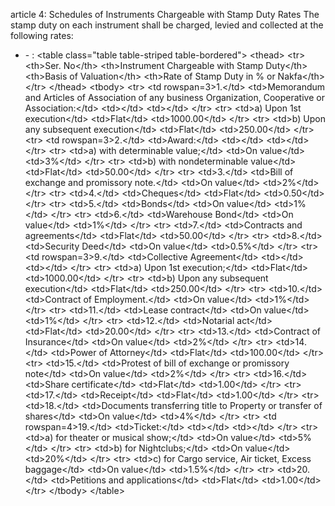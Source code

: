 article 4: Schedules of Instruments Chargeable with Stamp Duty Rates
The stamp duty on each instrument shall be charged, levied and collected at the following rates:
<ul>
			<li> - : 	&lt;table class&#x3D;&quot;table table-striped table-bordered&quot;&gt;
		&lt;thead&gt;
			&lt;tr&gt;
				&lt;th&gt;Ser. No&lt;&#x2F;th&gt;
				&lt;th&gt;Instrument Chargeable with Stamp Duty&lt;&#x2F;th&gt;
				&lt;th&gt;Basis of Valuation&lt;&#x2F;th&gt;
				&lt;th&gt;Rate of Stamp Duty in % or Nakfa&lt;&#x2F;th&gt;
			&lt;&#x2F;tr&gt;
		&lt;&#x2F;thead&gt;
		&lt;tbody&gt;
			&lt;tr&gt;
				&lt;td rowspan&#x3D;3&gt;1.&lt;&#x2F;td&gt;
				&lt;td&gt;Memorandum and Articles of Association of any business Organization, Cooperative or Association:&lt;&#x2F;td&gt;
				&lt;td&gt;&lt;&#x2F;td&gt;
				&lt;td&gt;&lt;&#x2F;td&gt;
			&lt;&#x2F;tr&gt;
			&lt;tr&gt;
				&lt;td&gt;a) Upon 1st execution&lt;&#x2F;td&gt;
				&lt;td&gt;Flat&lt;&#x2F;td&gt;
				&lt;td&gt;1000.00&lt;&#x2F;td&gt;
			&lt;&#x2F;tr&gt;
			&lt;tr&gt;
				&lt;td&gt;b) Upon any subsequent execution&lt;&#x2F;td&gt;
				&lt;td&gt;Flat&lt;&#x2F;td&gt;
				&lt;td&gt;250.00&lt;&#x2F;td&gt;
			&lt;&#x2F;tr&gt;
			&lt;tr&gt;
				&lt;td rowspan&#x3D;3&gt;2.&lt;&#x2F;td&gt;
				&lt;td&gt;Award:&lt;&#x2F;td&gt;
				&lt;td&gt;&lt;&#x2F;td&gt;
				&lt;td&gt;&lt;&#x2F;td&gt;
			&lt;&#x2F;tr&gt;
			&lt;tr&gt;
				&lt;td&gt;a) with determinable value;&lt;&#x2F;td&gt;
				&lt;td&gt;On value&lt;&#x2F;td&gt;
				&lt;td&gt;3%&lt;&#x2F;td&gt;
			&lt;&#x2F;tr&gt;
			&lt;tr&gt;
				&lt;td&gt;b) with nondeterminable value&lt;&#x2F;td&gt;
				&lt;td&gt;Flat&lt;&#x2F;td&gt;
				&lt;td&gt;50.00&lt;&#x2F;td&gt;
			&lt;&#x2F;tr&gt;
			&lt;tr&gt;
				&lt;td&gt;3.&lt;&#x2F;td&gt;
				&lt;td&gt;Bill of exchange and promissory note.&lt;&#x2F;td&gt;
				&lt;td&gt;On value&lt;&#x2F;td&gt;
				&lt;td&gt;2%&lt;&#x2F;td&gt;
			&lt;&#x2F;tr&gt;
			&lt;tr&gt;
				&lt;td&gt;4.&lt;&#x2F;td&gt;
				&lt;td&gt;Cheques&lt;&#x2F;td&gt;
				&lt;td&gt;Flat&lt;&#x2F;td&gt;
				&lt;td&gt;0.50&lt;&#x2F;td&gt;
			&lt;&#x2F;tr&gt;
			&lt;tr&gt;
				&lt;td&gt;5.&lt;&#x2F;td&gt;
				&lt;td&gt;Bonds&lt;&#x2F;td&gt;
				&lt;td&gt;On value&lt;&#x2F;td&gt;
				&lt;td&gt;1%&lt;&#x2F;td&gt;
			&lt;&#x2F;tr&gt;
			&lt;tr&gt;
				&lt;td&gt;6.&lt;&#x2F;td&gt;
				&lt;td&gt;Warehouse Bond&lt;&#x2F;td&gt;
				&lt;td&gt;On value&lt;&#x2F;td&gt;
				&lt;td&gt;1%&lt;&#x2F;td&gt;
			&lt;&#x2F;tr&gt;
			&lt;tr&gt;
				&lt;td&gt;7.&lt;&#x2F;td&gt;
				&lt;td&gt;Contracts and agreements&lt;&#x2F;td&gt;
				&lt;td&gt;Flat&lt;&#x2F;td&gt;
				&lt;td&gt;50.00&lt;&#x2F;td&gt;
			&lt;&#x2F;tr&gt;
			&lt;tr&gt;
				&lt;td&gt;8.&lt;&#x2F;td&gt;
				&lt;td&gt;Security Deed&lt;&#x2F;td&gt;
				&lt;td&gt;On value&lt;&#x2F;td&gt;
				&lt;td&gt;0.5%&lt;&#x2F;td&gt;
			&lt;&#x2F;tr&gt;
			&lt;tr&gt;
				&lt;td rowspan&#x3D;3&gt;9.&lt;&#x2F;td&gt;
				&lt;td&gt;Collective Agreement&lt;&#x2F;td&gt;
				&lt;td&gt;&lt;&#x2F;td&gt;
				&lt;td&gt;&lt;&#x2F;td&gt;
			&lt;&#x2F;tr&gt;
			&lt;tr&gt;
				&lt;td&gt;a) Upon 1st execution;&lt;&#x2F;td&gt;
				&lt;td&gt;Flat&lt;&#x2F;td&gt;
				&lt;td&gt;1000.00&lt;&#x2F;td&gt;
			&lt;&#x2F;tr&gt;
			&lt;tr&gt;
				&lt;td&gt;b) Upon any subsequent execution&lt;&#x2F;td&gt;
				&lt;td&gt;Flat&lt;&#x2F;td&gt;
				&lt;td&gt;250.00&lt;&#x2F;td&gt;
			&lt;&#x2F;tr&gt;
			&lt;tr&gt;
				&lt;td&gt;10.&lt;&#x2F;td&gt;
				&lt;td&gt;Contract of Employment.&lt;&#x2F;td&gt;
				&lt;td&gt;On value&lt;&#x2F;td&gt;
				&lt;td&gt;1%&lt;&#x2F;td&gt;
			&lt;&#x2F;tr&gt;
			&lt;tr&gt;
				&lt;td&gt;11.&lt;&#x2F;td&gt;
				&lt;td&gt;Lease contract&lt;&#x2F;td&gt;
				&lt;td&gt;On value&lt;&#x2F;td&gt;
				&lt;td&gt;1%&lt;&#x2F;td&gt;
			&lt;&#x2F;tr&gt;
			&lt;tr&gt;
				&lt;td&gt;12.&lt;&#x2F;td&gt;
				&lt;td&gt;Notarial act&lt;&#x2F;td&gt;
				&lt;td&gt;Flat&lt;&#x2F;td&gt;
				&lt;td&gt;20.00&lt;&#x2F;td&gt;
			&lt;&#x2F;tr&gt;
			&lt;tr&gt;
				&lt;td&gt;13.&lt;&#x2F;td&gt;
				&lt;td&gt;Contract of Insurance&lt;&#x2F;td&gt;
				&lt;td&gt;On value&lt;&#x2F;td&gt;
				&lt;td&gt;2%&lt;&#x2F;td&gt;
			&lt;&#x2F;tr&gt;
			&lt;tr&gt;
				&lt;td&gt;14.&lt;&#x2F;td&gt;
				&lt;td&gt;Power of Attorney&lt;&#x2F;td&gt;
				&lt;td&gt;Flat&lt;&#x2F;td&gt;
				&lt;td&gt;100.00&lt;&#x2F;td&gt;
			&lt;&#x2F;tr&gt;
			&lt;tr&gt;
				&lt;td&gt;15.&lt;&#x2F;td&gt;
				&lt;td&gt;Protest of bill of exchange or promissory note&lt;&#x2F;td&gt;
				&lt;td&gt;On value&lt;&#x2F;td&gt;
				&lt;td&gt;2%&lt;&#x2F;td&gt;
			&lt;&#x2F;tr&gt;
			&lt;tr&gt;
				&lt;td&gt;16.&lt;&#x2F;td&gt;
				&lt;td&gt;Share certificate&lt;&#x2F;td&gt;
				&lt;td&gt;Flat&lt;&#x2F;td&gt;
				&lt;td&gt;1.00&lt;&#x2F;td&gt;
			&lt;&#x2F;tr&gt;
			&lt;tr&gt;
				&lt;td&gt;17.&lt;&#x2F;td&gt;
				&lt;td&gt;Receipt&lt;&#x2F;td&gt;
				&lt;td&gt;Flat&lt;&#x2F;td&gt;
				&lt;td&gt;1.00&lt;&#x2F;td&gt;
			&lt;&#x2F;tr&gt;
			&lt;tr&gt;
				&lt;td&gt;18.&lt;&#x2F;td&gt;
				&lt;td&gt;Documents transferring title to Property or transfer of shares&lt;&#x2F;td&gt;
				&lt;td&gt;On value&lt;&#x2F;td&gt;
				&lt;td&gt;4%&lt;&#x2F;td&gt;
			&lt;&#x2F;tr&gt;
			&lt;tr&gt;
				&lt;td rowspan&#x3D;4&gt;19.&lt;&#x2F;td&gt;
				&lt;td&gt;Ticket:&lt;&#x2F;td&gt;
				&lt;td&gt;&lt;&#x2F;td&gt;
				&lt;td&gt;&lt;&#x2F;td&gt;
			&lt;&#x2F;tr&gt;
			&lt;tr&gt;
				&lt;td&gt;a) for theater or musical show;&lt;&#x2F;td&gt;
				&lt;td&gt;On value&lt;&#x2F;td&gt;
				&lt;td&gt;5%&lt;&#x2F;td&gt;
			&lt;&#x2F;tr&gt;
			&lt;tr&gt;
				&lt;td&gt;b) for Nightclubs;&lt;&#x2F;td&gt;
				&lt;td&gt;On value&lt;&#x2F;td&gt;
				&lt;td&gt;20%&lt;&#x2F;td&gt;
			&lt;&#x2F;tr&gt;
			&lt;tr&gt;
				&lt;td&gt;c) for Cargo service, Air ticket, Excess baggage&lt;&#x2F;td&gt;
				&lt;td&gt;On value&lt;&#x2F;td&gt;
				&lt;td&gt;1.5%&lt;&#x2F;td&gt;
			&lt;&#x2F;tr&gt;
			&lt;tr&gt;
				&lt;td&gt;20.&lt;&#x2F;td&gt;
				&lt;td&gt;Petitions and applications&lt;&#x2F;td&gt;
				&lt;td&gt;Flat&lt;&#x2F;td&gt;
				&lt;td&gt;1.00&lt;&#x2F;td&gt;
			&lt;&#x2F;tr&gt;
		&lt;&#x2F;tbody&gt;
	&lt;&#x2F;table&gt;<ul>
			</ul></li></ul>